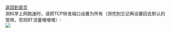 [返回到首页](https://passwallopenwrt.github.io/website/)                 
测科学上网跑速时，请把TCP转发端口设置为所有（测完别忘记再设置回去默认的常用，否则BT流量嗖嗖嗖）:            
[![](https://pic.downk.cc/item/5e6a2a62e83c3a1e3a178ce2.jpg)](https://pic.downk.cc/item/5e6a2a62e83c3a1e3a178ce2.jpg)
